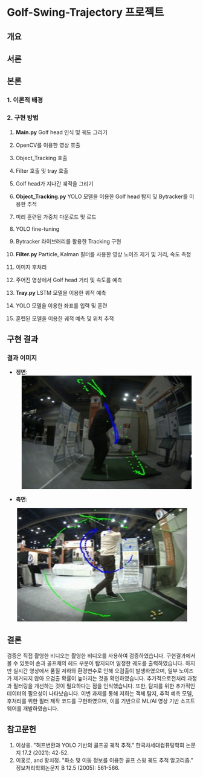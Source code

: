 # Golf-Swing-Trajectory 프로젝트

## 개요

## 서론


## 본론

### 1. 이론적 배경


### 2. 구현 방법
1. **Main.py**
Golf head 인식 및 궤도 그리기
1. OpenCV를 이용한 영상 호출
2. Object_Tracking 호출
3. Filter 호출 및 tray 호출
4. Golf head가 지나간 궤적을 그리기

2. **Object_Tracking.py**
YOLO 모델을 이용한 Golf head 탐지 및 Bytracker를 이용한 추적
1. 미리 훈련된 가중치 다운로드 및 로드 
2. YOLO fine-tuning
3. Bytracker 라이브러리를 활용한 Tracking 구현 

3. **Filter.py**
Particle, Kalman 필터를 사용한 영상 노이즈 제거 및 거리, 속도 측정
1. 이미지 후처리 
2. 주어진 영상에서 Golf head 거리 및 속도를 예측

4. **Tray.py**
LSTM 모델을 이용한 궤적 예측 
1. YOLO 모델을 이용한 좌표를 입력 및 훈련
2. 훈련된 모델을 이용한 궤적 예측 및 위치 추적
     

## 구현 결과


### 결과 이미지
- **정면**:
  <div align="center">
    <img src="images/정면.jpg" width="450" height="300">
</div>

- **측면**:
 <div align="center">
    <img src="images/측면.jpg" width="450" height="300">
</div>

## 결론
검증은 직접 촬영한 비디오는 촬영한 비디오를 사용하여 검증하였습니다. 구현결과에서 볼 수 있듯이 손과 골프채의 헤드 부분이 탐지되어 일정한 궤도를 출력하였습니다. 하지만 실시간 영상에서 품질 저하와 환경변수로 인해 오검출이 발생하였으며, 일부 노이즈가 제거되지 않아 오검출 확률이 높아지는 것을 확인하였습니다. 추가적으로전처리 과정과 필터링을 개선하는 것이 필요하다는 점을 인식했습니다. 또한, 탐지를 위한 추가적인 데이터의 필요성이 나타났습니다. 이번 과제를 통해 저희는 객체 탐지, 추적 예측 모델, 후처리를 위한 필터 제작 코드를 구현하였으며, 이를 기반으로 ML/AI 영상 기반 소프트웨어를 개발하였습니다.


## 참고문헌
1. 이상웅. "허프변환과 YOLO 기반의 골프공 궤적 추적." 한국차세대컴퓨팅학회 논문지 17.2 (2021): 42-52.
2. 이홍로, and 황치정. "화소 및 이동 정보를 이용한 골프 스윙 궤도 추적 알고리즘." 정보처리학회논문지 B 12.5 (2005): 561-566.
